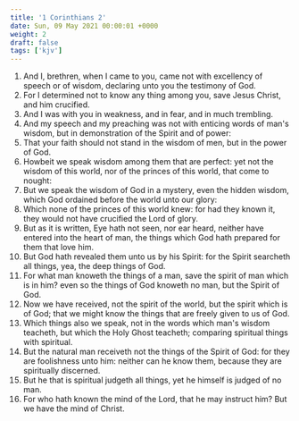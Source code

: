```yaml
---
title: '1 Corinthians 2'
date: Sun, 09 May 2021 00:00:01 +0000
weight: 2
draft: false
tags: ['kjv'] 
---
```


1. And I, brethren, when I came to you, came not with excellency of speech or of wisdom, declaring unto you the testimony of God.
2. For I determined not to know any thing among you, save Jesus Christ, and him crucified.
3. And I was with you in weakness, and in fear, and in much trembling.
4. And my speech and my preaching was not with enticing words of man's wisdom, but in demonstration of the Spirit and of power:
5. That your faith should not stand in the wisdom of men, but in the power of God.
6. Howbeit we speak wisdom among them that are perfect: yet not the wisdom of this world, nor of the princes of this world, that come to nought:
7. But we speak the wisdom of God in a mystery, even the hidden wisdom, which God ordained before the world unto our glory:
8. Which none of the princes of this world knew: for had they known it, they would not have crucified the Lord of glory.
9. But as it is written, Eye hath not seen, nor ear heard, neither have entered into the heart of man, the things which God hath prepared for them that love him.
10. But God hath revealed them unto us by his Spirit: for the Spirit searcheth all things, yea, the deep things of God.
11. For what man knoweth the things of a man, save the spirit of man which is in him? even so the things of God knoweth no man, but the Spirit of God.
12. Now we have received, not the spirit of the world, but the spirit which is of God; that we might know the things that are freely given to us of God.
13. Which things also we speak, not in the words which man's wisdom teacheth, but which the Holy Ghost teacheth; comparing spiritual things with spiritual.
14. But the natural man receiveth not the things of the Spirit of God: for they are foolishness unto him: neither can he know them, because they are spiritually discerned.
15. But he that is spiritual judgeth all things, yet he himself is judged of no man.
16. For who hath known the mind of the Lord, that he may instruct him? But we have the mind of Christ.
